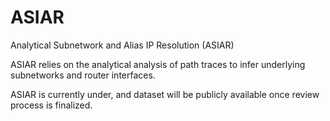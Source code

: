 # ASIAR
Analytical Subnetwork and Alias IP Resolution (ASIAR)

ASIAR relies on the analytical analysis of path traces to infer underlying subnetworks and router interfaces.

ASIAR is currently under, and dataset will be publicly available once review process is finalized. 
